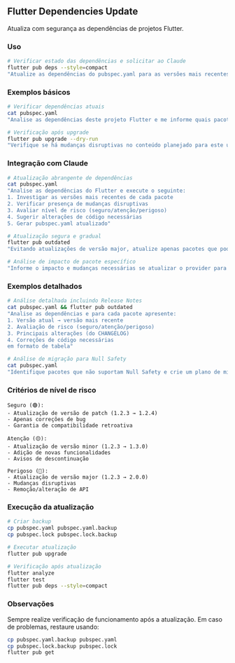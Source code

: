 ## Flutter Dependencies Update

Atualiza com segurança as dependências de projetos Flutter.

### Uso

```bash
# Verificar estado das dependências e solicitar ao Claude
flutter pub deps --style=compact
"Atualize as dependências do pubspec.yaml para as versões mais recentes"
```

### Exemplos básicos

```bash
# Verificar dependências atuais
cat pubspec.yaml
"Analise as dependências deste projeto Flutter e me informe quais pacotes podem ser atualizados"

# Verificação após upgrade
flutter pub upgrade --dry-run
"Verifique se há mudanças disruptivas no conteúdo planejado para este upgrade"
```

### Integração com Claude

```bash
# Atualização abrangente de dependências
cat pubspec.yaml
"Analise as dependências do Flutter e execute o seguinte:
1. Investigar as versões mais recentes de cada pacote
2. Verificar presença de mudanças disruptivas
3. Avaliar nível de risco (seguro/atenção/perigoso)
4. Sugerir alterações de código necessárias
5. Gerar pubspec.yaml atualizado"

# Atualização segura e gradual
flutter pub outdated
"Evitando atualizações de versão major, atualize apenas pacotes que podem ser atualizados com segurança"

# Análise de impacto de pacote específico
"Informe o impacto e mudanças necessárias se atualizar o provider para a versão mais recente"
```

### Exemplos detalhados

```bash
# Análise detalhada incluindo Release Notes
cat pubspec.yaml && flutter pub outdated
"Analise as dependências e para cada pacote apresente:
1. Versão atual → versão mais recente
2. Avaliação de risco (seguro/atenção/perigoso)
3. Principais alterações (do CHANGELOG)
4. Correções de código necessárias
em formato de tabela"

# Análise de migração para Null Safety
cat pubspec.yaml
"Identifique pacotes que não suportam Null Safety e crie um plano de migração"
```

### Critérios de nível de risco

```text
Seguro (🟢):
- Atualização de versão de patch (1.2.3 → 1.2.4)
- Apenas correções de bug
- Garantia de compatibilidade retroativa

Atenção (🟡):
- Atualização de versão minor (1.2.3 → 1.3.0)
- Adição de novas funcionalidades
- Avisos de descontinuação

Perigoso (🔴):
- Atualização de versão major (1.2.3 → 2.0.0)
- Mudanças disruptivas
- Remoção/alteração de API
```

### Execução da atualização

```bash
# Criar backup
cp pubspec.yaml pubspec.yaml.backup
cp pubspec.lock pubspec.lock.backup

# Executar atualização
flutter pub upgrade

# Verificação após atualização
flutter analyze
flutter test
flutter pub deps --style=compact
```

### Observações

Sempre realize verificação de funcionamento após a atualização. Em caso de problemas, restaure usando:

```bash
cp pubspec.yaml.backup pubspec.yaml
cp pubspec.lock.backup pubspec.lock
flutter pub get
```
